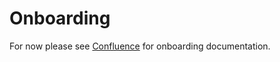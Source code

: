 # Onboarding

For now please see [Confluence](https://smartpension.atlassian.net/wiki/spaces/QTS/pages/718110839/Onboarding+for+Quokkas) for onboarding documentation. 
